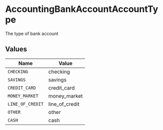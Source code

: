 # AccountingBankAccountAccountType

The type of bank account


## Values

| Name             | Value            |
| ---------------- | ---------------- |
| `CHECKING`       | checking         |
| `SAVINGS`        | savings          |
| `CREDIT_CARD`    | credit_card      |
| `MONEY_MARKET`   | money_market     |
| `LINE_OF_CREDIT` | line_of_credit   |
| `OTHER`          | other            |
| `CASH`           | cash             |